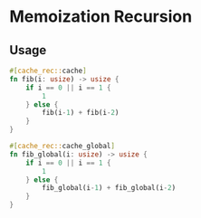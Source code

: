 # Memoization Recursion

## Usage
```rs
#[cache_rec::cache]
fn fib(i: usize) -> usize {
    if i == 0 || i == 1 {
        1
    } else {
        fib(i-1) + fib(i-2)
    }
}
```

```rs
#[cache_rec::cache_global]
fn fib_global(i: usize) -> usize {
    if i == 0 || i == 1 {
        1
    } else {
        fib_global(i-1) + fib_global(i-2)
    }
}
```
